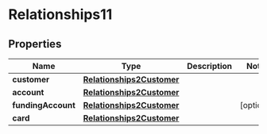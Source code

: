 # Relationships11

## Properties
Name | Type | Description | Notes
------------ | ------------- | ------------- | -------------
**customer** | [**Relationships2Customer**](Relationships2Customer.md) |  | 
**account** | [**Relationships2Customer**](Relationships2Customer.md) |  | 
**fundingAccount** | [**Relationships2Customer**](Relationships2Customer.md) |  |  [optional]
**card** | [**Relationships2Customer**](Relationships2Customer.md) |  | 
